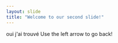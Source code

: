```yaml
---
layout: slide
title: "Welcome to our second slide!"
---
```

oui j'ai trouvé
Use the left arrow to go back!
